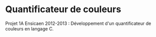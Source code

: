 Quantificateur de couleurs
==========================

Projet 1A Ensicaen 2012-2013 : Développement d'un quantificateur de couleurs en langage C.
